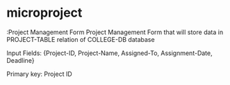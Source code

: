 # microproject
:Project Management Form
Project Management Form that will store data in PROJECT-TABLE relation of COLLEGE-DB database

Input Fields: {Project-ID, Project-Name, Assigned-To, Assignment-Date, Deadline}

Primary key: Project ID
